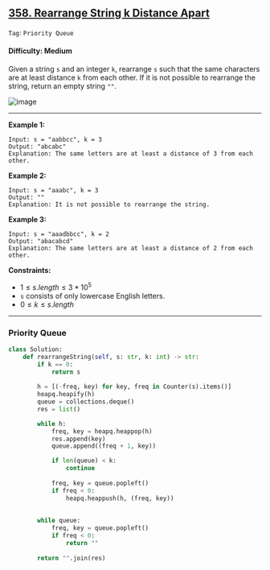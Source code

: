 ## [358. Rearrange String k Distance Apart](https://leetcode.com/problems/rearrange-string-k-distance-apart/)

```Tag```: ```Priority Queue```

#### Difficulty: Medium

Given a string ```s``` and an integer ```k```, rearrange ```s``` such that the same characters are at least distance ```k``` from each other. If it is not possible to rearrange the string, return an empty string ```""```.

![image](https://github.com/quananhle/Python/assets/35042430/fe61a43d-6106-49e8-8e90-b8bf73eaf46a)

---

__Example 1:__
```
Input: s = "aabbcc", k = 3
Output: "abcabc"
Explanation: The same letters are at least a distance of 3 from each other.
```

__Example 2:__
```
Input: s = "aaabc", k = 3
Output: ""
Explanation: It is not possible to rearrange the string.
```

__Example 3:__
```
Input: s = "aaadbbcc", k = 2
Output: "abacabcd"
Explanation: The same letters are at least a distance of 2 from each other.
```

__Constraints:__

- $1 \le s.length \le 3 * 10^{5}$
- ```s``` consists of only lowercase English letters.
- $0 \le k \le s.length$

---

### Priority Queue

```Python
class Solution:
    def rearrangeString(self, s: str, k: int) -> str:
        if k == 0:
            return s
        
        h = [(-freq, key) for key, freq in Counter(s).items()]
        heapq.heapify(h)
        queue = collections.deque()
        res = list()

        while h:
            freq, key = heapq.heappop(h)
            res.append(key)
            queue.append((freq + 1, key))

            if len(queue) < k:
                continue
            
            freq, key = queue.popleft()
            if freq < 0:
                heapq.heappush(h, (freq, key))
            
        
        while queue:
            freq, key = queue.popleft()
            if freq < 0:
                return ""
        
        return "".join(res)
```

